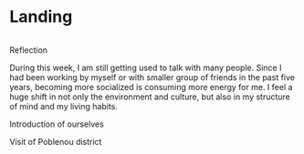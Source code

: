 # Landing

<figure><img src="../../.gitbook/assets/未标题-1 拷贝.png" alt=""><figcaption></figcaption></figure>

Reflection&#x20;

During this week, I am still getting used to talk with many people. Since I had been working by myself or with smaller group of friends in the past five years, becoming more socialized is consuming more energy for me. I feel a huge shift in not only the environment and culture, but also in my structure of mind and my living habits.&#x20;

Introduction of ourselves

Visit of Poblenou district



